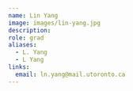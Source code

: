 ```yaml
---
name: Lin Yang
image: images/lin-yang.jpg
description: 
role: grad
aliases:
  - L. Yang
  - L Yang
links:
  email: ln.yang@mail.utoronto.ca
---
```

